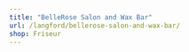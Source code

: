 ```yaml
---
title: "BelleRose Salon and Wax Bar"
url: /langford/bellerose-salon-and-wax-bar/
shop: Friseur
---
```

